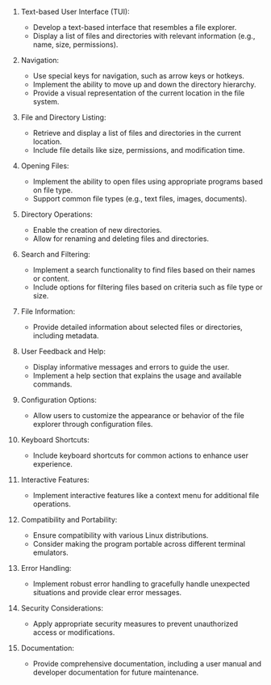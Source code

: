 
1. Text-based User Interface (TUI):
   - Develop a text-based interface that resembles a file explorer.
   - Display a list of files and directories with relevant information (e.g., name, size, permissions).

2. Navigation:
   - Use special keys for navigation, such as arrow keys or hotkeys.
   - Implement the ability to move up and down the directory hierarchy.
   - Provide a visual representation of the current location in the file system.

3. File and Directory Listing:
   - Retrieve and display a list of files and directories in the current location.
   - Include file details like size, permissions, and modification time.

4. Opening Files:
   - Implement the ability to open files using appropriate programs based on file type.
   - Support common file types (e.g., text files, images, documents).

5. Directory Operations:
   - Enable the creation of new directories.
   - Allow for renaming and deleting files and directories.

6. Search and Filtering:
   - Implement a search functionality to find files based on their names or content.
   - Include options for filtering files based on criteria such as file type or size.

7. File Information:
   - Provide detailed information about selected files or directories, including metadata.

8. User Feedback and Help:
   - Display informative messages and errors to guide the user.
   - Implement a help section that explains the usage and available commands.

9. Configuration Options:
   - Allow users to customize the appearance or behavior of the file explorer through configuration files.

10. Keyboard Shortcuts:
    - Include keyboard shortcuts for common actions to enhance user experience.

11. Interactive Features:
    - Implement interactive features like a context menu for additional file operations.

12. Compatibility and Portability:
    - Ensure compatibility with various Linux distributions.
    - Consider making the program portable across different terminal emulators.

13. Error Handling:
    - Implement robust error handling to gracefully handle unexpected situations and provide clear error messages.

14. Security Considerations:
    - Apply appropriate security measures to prevent unauthorized access or modifications.

15. Documentation:
    - Provide comprehensive documentation, including a user manual and developer documentation for future maintenance.
